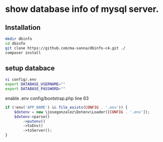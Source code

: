 # show database info of mysql server.

## Installation

```bash
mkdir dbinfo
cd dbinfo
git clone https://github.com/ma-sanna/dbinfo-c4.git ./
composer install
```

## setup databace
```bash
vi config/.env
export DATABASE_USERNAME=""
export DATABASE_PASSWORD=""
```

enable .env
config/bootstrap.php line 63
```php
if (!env('APP_NAME') && file_exists(CONFIG . '.env')) {
    $dotenv = new \josegonzalez\Dotenv\Loader([CONFIG . '.env']);
    $dotenv->parse()
        ->putenv()
        ->toEnv()
        ->toServer();
}
```
